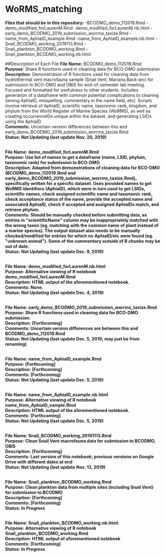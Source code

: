 # WoRMS_matching

<b>Files that should be in this repository: </b>
-BCODMO_demo_112019.Rmd
-demo_modified_forLaurenM.Rmd
-demo_modified_forLaurenM.nb.html
-early_demo_BCODMO_2019_submission_worrms_taxize.Rmd
-name_from_AphiaID_example.Rmd
-name_from_AphiaID_example.nb.html
-Snail_BCODMO_working_2019113.Rmd
-Snail_plankton_BCODMO_working.Rmd
-Snail_plankton_BCODMO_working.nb.html

##Description of Each File
<b>File Name:</b> BCODMO_demo_112019.Rmd
<br><b>Purpose</b>: Share R functions used in cleaning data for BCO-DMO submission
<br><b>Description:</b> Demonstration of R functions used for cleaning data from hydrothermal vent macrofauna sample (Snail Vent, Mariana Back-arc) for submission to BCO-DMO and OBIS for end-of-semester lab meeting. Focused and formatted for usefulness to other students. Includes generation of a dataframe with common potential complications to cleaning (wrong AphiaID, misspelling, commentary in the name field, etc). Scripts involve retrieval of AphiaID, scientific name, taxonomic rank, kingdom, and phylum from the World Register of Marine Species (WoRMS), as well as creating occurrenceIDs unique within the dataset, and generating LSIDs using the AphiaID.
<br><b>Comments:</b> Uncertain version differences between this and early_demo_BCODMO_2019_submission_worrms_taxize.Rmd
<br><b>Status:<b> Not Updating (last update Nov. 20, 2019)

<br><b>File Name:</b> demo_modified_forLaurenM.Rmd
<br><b>Purpose:</b> Use list of names to get a dataframe (name, LSID, phylum, taxonomic rank) for submission to BCO-DMO
<br><b>Description:</b> Adapted from demonstrations of cleaning data for BCO-DMO (BCODMO_demo_112019.Rmd and early_demo_BCODMO_2019_submission_worrms_taxize.Rmd), specifically written for a specific dataset. Uses provided names to get WoRMS identifiers (AphiaID), which were in turn used to get LSIDs, scientific names, check assigned scientific name and taxonomic rank, check acceptance status of the name, provide the accepted name and associated AphiaID, check if accepted and assigned AphiaIDs match, and retrieve phylum.
<br><b>Comments:</b> Should be manually checked before submitting data, as entries in "scientificName" column may be inappropriately matched with the wrong taxon (eg, matching with the common name of plant instead of a marine species). The output dataset also needs to be manually checked/modified for entries for which no AphiaID/etc were found (eg. "unknown animal"). Some of the commentary outside of R chunks may be out of date.
<br><b>Status:</b> Not Updating (last update Dec. 9, 2019)

<br><b>File Name:</b> demo_modified_forLaurenM.nb.html
<br><b>Purpose:</b> Alternative viewing of R notebook demo_modified_forLaurenM.Rmd
<br><b>Description:</b> HTML output of the aforementioned notebook.
<br><b>Comments:</b> None.
<br><b>Status:</b> Not Updating (last update Dec. 4, 2019)

<br><b>File Name:</b> early_demo_BCODMO_2019_submission_worrms_taxize.Rmd
<br><b>Purpose:</b> Share R functions used in cleaning data for BCO-DMO submission.
<br><b>Description:</b> [Forthcoming]
<br><b>Comments:</b> Uncertain version differences are between this and BCODMO_demo_112019.Rmd
<br><b>Status:</b> Not Updating (last update Dec. 5, 2019; may just be from renaming)

<br><b>File Name:</b> name_from_AphiaID_example.Rmd
<br><b>Purpose:</b> [Forthcoming]
<br><b>Description:</b> [Forthcoming]
<br><b>Comments:</b> [Forthcoming]
<br><b>Status:</b> Not Updating (last update Dec. 5, 2019)

<br><b>File Name:</b> name_from_AphiaID_example.nb.html
<br><b>Purpose:</b> Alternative viewing of R notebook name_from_AphiaID_eample.Rmd
<br><b>Description:</b> HTML output of the aforementioned notebook.
<br><b>Comments:</b> [Forthcoming]
<br><b>Status:</b> Not Updating (last update Dec. 5, 2019)

<br><b>File Name:</b> Snail_BCODMO_working_20191113.Rmd
<br><b>Purpose:</b> Clean Snail Vent macrofauna data for submission to BCODMO, OBIS
<br><b>Description:</b> [Forthcoming]
<br><b>Comments:</b> Last version of this notebook; previous versions on Google Drive with different dates at end
<br><b>Status:</b> Not Updating (last update Nov. 13, 2019)

<br><b>File Name:</b> Snail_plankton_BCODMO_working.Rmd
<br><b>Purpose:</b> Clean plankton data from multiple sites (including Snail Vent) for submission to BCODMO
<br><b>Description:</b> [Forthcoming]
<br><b>Comments:</b> [Forthcoming]
<br><b>Status:</b> In Progress

<br><b>File Name:</b> Snail_plankton_BCODMO_working.nb.html
<br><b>Purpose:</b> Alternative viewing of R notebook Snail_plankton_BCODMO_working.Rmd
<br><b>Description:</b> HTML output of aforementioned notebook
<br><b>Comments:</b> [Forthcoming]
<br><b>Status:</b> In Progress
